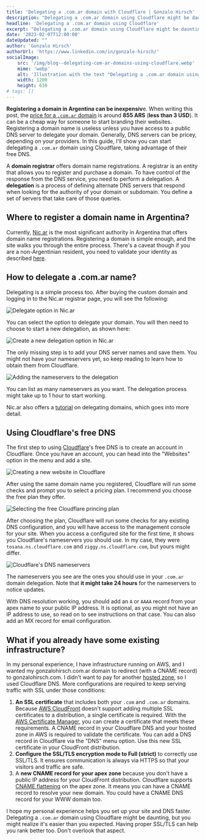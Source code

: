 ```yaml
---
title: 'Delegating a .com.ar domain with Cloudflare | Gonzalo Hirsch'
description: "Delegating a .com.ar domain using Cloudflare might be daunting, but you might realize it's easier than you expected. Leverage their FREE DNS to power your sites."
headline: 'Delegating a .com.ar domain using Cloudflare'
excerpt: "Delegating a .com.ar domain using Cloudflare might be daunting, but you might realize it's easier than you expected. Leverage their FREE DNS to power your sites."
date: '2023-02-07T12:00:00'
dateUpdated: ""
author: 'Gonzalo Hirsch'
authorUrl: 'https://www.linkedin.com/in/gonzalo-hirsch/'
socialImage:
    src: '/img/blog--delegating-com-ar-domains-using-cloudflare.webp'
    mime: 'webp'
    alt: 'Illustration with the text "Delegating a .com.ar domain using Cloudflare"'
    width: 1200
    height: 630
# tags: []
---
```


**Registering a domain in Argentina can be inexpensiv**e. When writing this post, the [price for a `.com.ar` domain](https://nic.ar/es/dominios/dominios_y_aranceles) is around **855 ARS** (**less than 3 USD**). It can be a cheap way for someone to start branding their websites. Registering a domain name is useless unless you have access to a public DNS server to delegate your domain. Generally, DNS servers can be pricey, depending on your providers. In this guide, I'll show you can start delegating a `.com.ar` domain using Cloudflare, taking advantage of their free DNS.

A **domain registrar** offers domain name registrations. A registrar is an entity that allows you to register and purchase a domain. To have control of the response from the DNS service, you need to perform a delegation. A **delegation** is a process of defining alternate DNS servers that respond when looking for the authority of your domain or subdomain. You define a set of servers that take care of those queries.

## Where to register a domain name in Argentina?

Currently, [Nic.ar](https://nic.ar/es) is the most significant authority in Argentina that offers domain name registrations. Registering a domain is simple enough, and the site walks you through the entire process. There's a caveat though if you are a non-Argentinian resident, you need to validate your identity as described [here](https://nic.ar/es/ayuda/atencion_a_usuarios/no-residentes).

## How to delegate a .com.ar name?

Delegating is a simple process too. After buying the custom domain and logging in to the Nic.ar registrar page, you will see the following:

![Delegate option in Nic.ar](/img/blog--delegating-com-ar-domains-using-cloudflare--ar-step-1.webp)

You can select the option to delegate your domain. You will then need to choose to start a new delegation, as shown here:

![Create a new delegation option in Nic.ar](/img/blog--delegating-com-ar-domains-using-cloudflare--ar-step-2.webp)

The only missing step is to add your DNS server names and save them. You might not have your nameservers yet, so keep reading to learn how to obtain them from Cloudflare. 

![Adding the nameservers to the delegation](/img/blog--delegating-com-ar-domains-using-cloudflare--ar-step-3.webp)

You can list as many nameservers as you want. The delegation process might take up to 1 hour to start working.

Nic.ar also offers a [tutorial](https://nic.ar/es/ayuda/instructivos/delegacion-de-dominios) on delegating domains, which goes into more detail.

## Using Cloudflare's free DNS

The first step to using [Cloudflare](https://www.cloudflare.com/)'s free DNS is to create an account in Cloudflare. Once you have an account, you can head into the "Websites" option in the menu and add a site.

![Creating a new website in Cloudflare](/img/blog--delegating-com-ar-domains-using-cloudflare--cf-step-1.webp)

After using the same domain name you registered, Cloudflare will run some checks and prompt you to select a pricing plan. I recommend you choose the free plan they offer.

![Selecting the free Cloudflare princing plan](/img/blog--delegating-com-ar-domains-using-cloudflare--cf-step-2.webp)

After choosing the plan, Cloudflare will run some checks for any existing DNS configuration, and you will have access to the management console for your site. When you access a configured site for the first time, it shows you Cloudflare's nameservers you should use. In my case, they were `tosana.ns.cloudflare.com` and `ziggy.ns.cloudflare.com`, but yours might differ.

![Cloudflare's DNS nameservers](/img/blog--delegating-com-ar-domains-using-cloudflare--cf-step-3.webp)

The nameservers you see are the ones you should use in your `.com.ar` domain delegation. Note that **it might take 24 hours** for the nameservers to notice updates.

With DNS resolution working, you should add an `A` or `AAAA` record from your apex name to your public IP address. It is optional, as you might not have an IP address to use, so read on to see instructions on that case. You can also add an MX record for email configuration.

## What if you already have some existing infrastructure?

In my personal experience, I have infrastructure running on AWS, and I wanted my gonzalohirsch.com.ar domain to redirect (with a CNAME record) to gonzalohirsch.com. I didn't want to pay for another [hosted zone](https://docs.aws.amazon.com/Route53/latest/DeveloperGuide/hosted-zones-working-with.html), so I used Cloudflare DNS. More configurations are required to keep serving traffic with SSL under those conditions:

1. **An SSL certificate** that includes both your `.com` and `.com.ar` domains. Because [AWS CloudFront](https://aws.amazon.com/cloudfront/) doesn't support adding multiple SSL certificates to a distribution, a single certificate is required. With the [AWS Certificate Manager](https://aws.amazon.com/certificate-manager/), you can create a certificate that meets these requirements. A CNAME record in your Cloudflare DNS and your hosted zone in AWS is required to validate the certificate. You can add a DNS record in Cloudflare via the "DNS" menu option. Use this new SSL certificate in your CloudFront distribution.
2. **Configure the SSL/TLS encryption mode to Full (strict)** to correctly use SSL/TLS. It ensures communication is always via HTTPS so that your visitors and traffic are safe.
3. A **new CNAME record for your apex zone** because you don't have a public IP address for your CloudFront distribution. Cloudflare supports [CNAME flattening](https://developers.cloudflare.com/dns/additional-options/cname-flattening/) on the apex zone. It means you can have a CNAME record to resolve your new domain. You could have a CNAME DNS record for your WWW domain too.

I hope my personal experience helps you set up your site and DNS faster. Delegating a `.com.ar` domain using Cloudflare might be daunting, but you might realize it's easier than you expected. Having proper SSL/TLS can help you rank better too. Don't overlook that aspect.